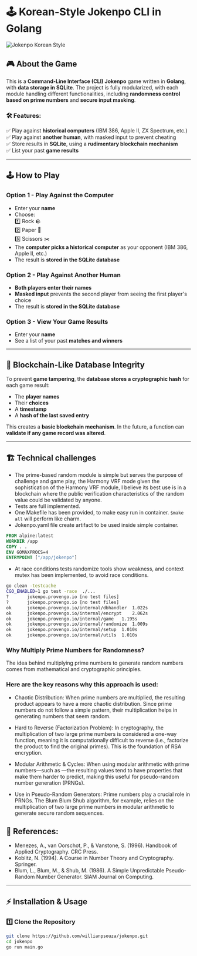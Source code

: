 # 🕹️ Korean-Style Jokenpo CLI in Golang

![Jokenpo Korean Style](https://pm1.aminoapps.com/6638/1aeb77cb1a11ed25a7cae88ac60cccd123dafc10_hq.jpg)

## 🎮 About the Game

This is a **Command-Line Interface (CLI) Jokenpo** game written in **Golang**, with **data storage in SQLite**. The project is fully modularized, with each module handling different functionalities, including **randomness control based on prime numbers** and **secure input masking**.

### 🛠️ Features:
✅ Play against **historical computers** (IBM 386, Apple II, ZX Spectrum, etc.)  
✅ Play against **another human**, with masked input to prevent cheating  
✅ Store results in **SQLite**, using a **rudimentary blockchain mechanism**  
✅ List your past **game results**

---

## 🕹️ How to Play

### **Option 1 - Play Against the Computer**
- Enter your **name**
- Choose:  
  1️⃣ Rock 🪨  
  2️⃣ Paper 📄  
  3️⃣ Scissors ✂️
- The **computer picks a historical computer** as your opponent (IBM 386, Apple II, etc.)
- The result is **stored in the SQLite database**

### **Option 2 - Play Against Another Human**
- **Both players enter their names**
- **Masked input** prevents the second player from seeing the first player's choice
- The result is **stored in the SQLite database**

### **Option 3 - View Your Game Results**
- Enter your **name**
- See a list of your past **matches and winners**

---

## 🔐 Blockchain-Like Database Integrity

To prevent **game tampering**, the **database stores a cryptographic hash** for each game result:
- The **player names**
- Their **choices**
- A **timestamp**
- A **hash of the last saved entry**

This creates a **basic blockchain mechanism**. In the future, a function can **validate if any game record was altered**.

---

## 🏗️ Technical challenges

- The prime-based random module is simple but serves the purpose of challenge and game play, the Harmony VRF mode given the sophistication of the Harmony VRF module, I believe its best use is in a blockchain where the public verification characteristics of the random value could be validated by anyone.
- Tests are full implemented.
- One Makefile has been provided, to make easy run in container. `$make all` will perform like charm.
- Jokenpo.yaml file create artifact to be used inside simple container. 
```dockerfile
FROM alpine:latest
WORKDIR /app
COPY . .
ENV GOMAXPROCS=4
ENTRYPOINT ["/app/jokenpo"]
```
- At race conditions tests randomize tools show weakness, and context mutex has been implemented, to avoid race conditions.

```bash
go clean -testcache
CGO_ENABLED=1 go test -race  ./...
?   	jokenpo.provengo.io	[no test files]
?   	jokenpo.provengo.io	[no test files]
ok  	jokenpo.provengo.io/internal/dbhandler	1.022s
ok  	jokenpo.provengo.io/internal/encrypt	2.062s
ok  	jokenpo.provengo.io/internal/game	1.195s
ok  	jokenpo.provengo.io/internal/randomize	1.009s
ok  	jokenpo.provengo.io/internal/setup	1.010s
ok  	jokenpo.provengo.io/internal/utils	1.010s
```

### Why Multiply Prime Numbers for Randomness?

The idea behind multiplying prime numbers to generate random numbers comes from mathematical and cryptographic principles. 

### Here are the key reasons why this approach is used:

- Chaotic Distribution:
When prime numbers are multiplied, the resulting product appears to have a more chaotic distribution. Since prime numbers do not follow a simple pattern, their multiplication helps in generating numbers that seem random.

- Hard to Reverse (Factorization Problem):
In cryptography, the multiplication of two large prime numbers is considered a one-way function, meaning it is computationally difficult to reverse (i.e., factorize the product to find the original primes). This is the foundation of RSA encryption.

- Modular Arithmetic & Cycles:
When using modular arithmetic with prime numbers—such as —the resulting values tend to have properties that make them harder to predict, making this useful for pseudo-random number generation (PRNGs).

- Use in Pseudo-Random Generators:
Prime numbers play a crucial role in PRNGs. The Blum Blum Shub algorithm, for example, relies on the multiplication of two large prime numbers in modular arithmetic to generate secure random sequences.

## 📜 References: 
- Menezes, A., van Oorschot, P., & Vanstone, S. (1996). Handbook of Applied Cryptography. CRC Press.
- Koblitz, N. (1994). A Course in Number Theory and Cryptography. Springer.
- Blum, L., Blum, M., & Shub, M. (1986). A Simple Unpredictable Pseudo-Random Number Generator. SIAM Journal on Computing.

---
## ⚡ Installation & Usage

### **1️⃣ Clone the Repository**
```sh
git clone https://github.com/willianpsouza/jokenpo.git
cd jokenpo
go run main.go
